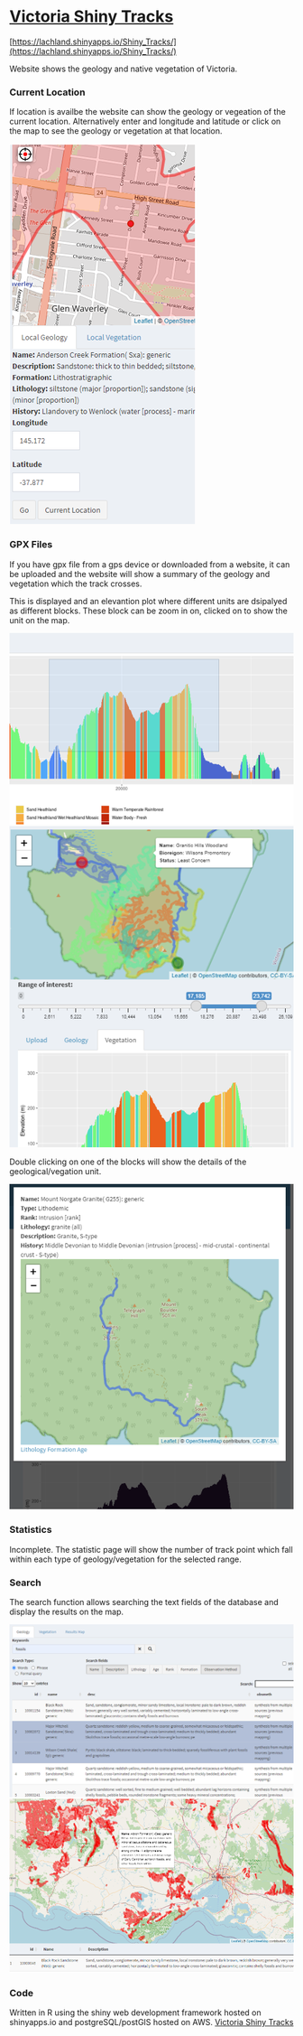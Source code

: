 # [Victoria Shiny Tracks](https://lachland.shinyapps.io/Shiny_Tracks/)
[https://lachland.shinyapps.io/Shiny_Tracks/](https://lachland.shinyapps.io/Shiny_Tracks/)

Website shows the geology and native vegetation of Victoria. 
### Current Location
If location is availbe the website can show the geology or vegeation of the current location.  Alternatively enter and longitude and latitude or click on the map to see the geology or vegetation at that location.

![location](https://github.com/LachlanD/Shiny_Db_Tracks/blob/main/img/location.PNG?raw=true)

### GPX Files
If you have gpx file from a gps device or downloaded from a website, it can be uploaded and the website will show a summary of the geology and vegetation which the track crosses.

This is displayed and an elevantion plot where different units are dsipalyed as different blocks.  These block can be zoom in on, clicked on to show the unit on the map.

![zoom](https://github.com/LachlanD/Shiny_Db_Tracks/blob/main/img/zooming.PNG?raw=true)
![zoomed](https://github.com/LachlanD/Shiny_Db_Tracks/blob/main/img/highlighted.PNG?raw=true)

Double clicking on one of the blocks will show the details of the geological/vegation unit.

![details](https://github.com/LachlanD/Shiny_Db_Tracks/blob/main/img/details.PNG?raw=true)

### Statistics

Incomplete. The statistic page will show the number of track point which fall within each type of geology/vegetation for the selected range.

### Search

The search function allows searching the text fields of the database and display the results on the map.

![search](https://github.com/LachlanD/Shiny_Db_Tracks/blob/main/img/search.PNG?raw=true)
![results](https://github.com/LachlanD/Shiny_Db_Tracks/blob/main/img/results.PNG?raw=true)


### Code
Written in R using the shiny web development framework hosted on shinyapps.io and postgreSQL/postGIS hosted on AWS.
[Victoria Shiny Tracks](https://lachland.shinyapps.io/Shiny_Tracks/)
